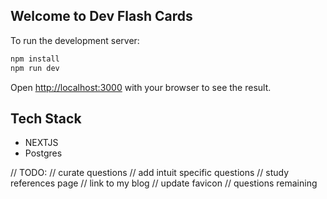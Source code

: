 ## Welcome to Dev Flash Cards

To run the development server:

```bash
npm install
npm run dev
```

Open [http://localhost:3000](http://localhost:3000) with your browser to see the result.

## Tech Stack

- NEXTJS
- Postgres

// TODO:
// curate questions
// add intuit specific questions
// study references page
// link to my blog
// update favicon
// questions remaining